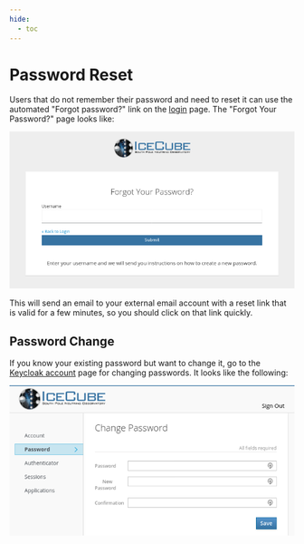 ```yaml
---
hide:
  - toc
---
```


# Password Reset

Users that do not remember their password and need to reset it can use
the automated "Forgot password?" link on the [login](user_login.md) page.
The "Forgot Your Password?" page looks like:

![password reset](images/keycloak_reset_pwd.png)

This will send an email to your external email account with a reset link
that is valid for a few minutes, so you should click on that link quickly.

## Password Change

If you know your existing password but want to change it, go to the
[Keycloak account](https://keycloak.icecube.wisc.edu/auth/realms/IceCube/account/password)
page for changing passwords.  It looks like the following:

![account change password](images/keycloak_password.png)
